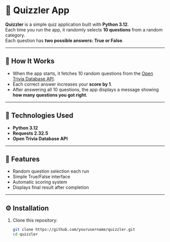 # 🧠 Quizzler App

**Quizzler** is a simple quiz application built with **Python 3.12**.  
Each time you run the app, it randomly selects **10 questions** from a random category.  
Each question has **two possible answers: True or False**.

---

## 🎯 How It Works

- When the app starts, it fetches 10 random questions from the [Open Trivia Database API](https://opentdb.com/).
- Each correct answer increases your **score by 1**.
- After answering all 10 questions, the app displays a message showing **how many questions you got right**.

---

## 🧩 Technologies Used

- **Python 3.12**
- **Requests 2.32.5**
- **Open Trivia Database API**

---

## 🚀 Features

- Random question selection each run  
- Simple True/False interface  
- Automatic scoring system  
- Displays final result after completion  

---

## ⚙️ Installation

1. Clone this repository:
   ```bash
   git clone https://github.com/yourusername/quizzler.git
   cd quizzler
